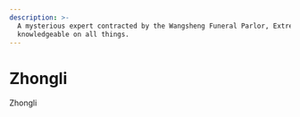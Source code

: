 ```yaml
---
description: >-
  A mysterious expert contracted by the Wangsheng Funeral Parlor, Extremely
  knowledgeable on all things.
---
```


# Zhongli

Zhongli 

